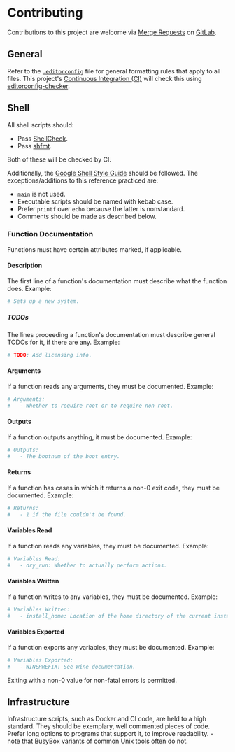 # Contributing
Contributions to this project are welcome via [Merge Requests](https://docs.gitlab.com/ee/user/project/merge_requests/creating_merge_requests.html) on [GitLab](https://gitlab.com/).

## General
Refer to the [`.editorconfig`](.editorconfig) file for general formatting rules that apply to all files. This project's [Continuous Integration (CI)](https://docs.gitlab.com/ee/ci/) will check this using [editorconfig-checker](https://github.com/editorconfig-checker/editorconfig-checker).

## Shell
All shell scripts should:
- Pass [ShellCheck](https://github.com/koalaman/shellcheck).
- Pass [shfmt](https://github.com/mvdan/sh#shfmt).

Both of these will be checked by CI.

Additionally, the [Google Shell Style Guide](https://google.github.io/styleguide/shell.xml) should be followed. The exceptions/additions to this reference practiced are:
- `main` is not used.
- Executable scripts should be named with kebab case.
- Prefer `printf` over `echo` because the latter is nonstandard.
- Comments should be made as described below.

### Function Documentation
Functions must have certain attributes marked, if applicable.

#### Description
The first line of a function's documentation must describe what the function does. Example:
```sh
# Sets up a new system.
```

##### TODOs
The lines proceeding a function's documentation must describe general TODOs for it, if there are any. Example:
```sh
# TODO: Add licensing info.
```

#### Arguments
If a function reads any arguments, they must be documented. Example:
```sh
# Arguments:
#   - Whether to require root or to require non root.
```

#### Outputs
If a function outputs anything, it must be documented. Example:
```sh
# Outputs:
#   - The bootnum of the boot entry.
```

#### Returns
If a function has cases in which it returns a non-0 exit code, they must be documented. Example:
```sh
# Returns:
#   - 1 if the file couldn't be found.
```

#### Variables Read
If a function reads any variables, they must be documented. Example:
```sh
# Variables Read:
#   - dry_run: Whether to actually perform actions.
```

#### Variables Written
If a function writes to any variables, they must be documented. Example:
```sh
# Variables Written:
#   - install_home: Location of the home directory of the current install user.
```

#### Variables Exported
If a function exports any variables, they must be documented. Example:
```sh
# Variables Exported:
#   - WINEPREFIX: See Wine documentation.
```

Exiting with a non-0 value for non-fatal errors is permitted.

## Infrastructure
Infrastructure scripts, such as Docker and CI code, are held to a high standard. They should be exemplary, well commented pieces of code. Prefer long options to programs that support it, to improve readability. - note that BusyBox variants of common Unix tools often do not.
